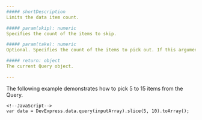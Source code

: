 ```yaml
---
##### shortDescription
Limits the data item count.

##### param(skip): numeric
Specifies the count of the items to skip.

##### param(take): numeric
Optional. Specifies the count of the items to pick out. If this argument is not specified, all non-skipped items will be picked out.

##### return: object
The current Query object.

---
```

The following example demonstrates how to pick 5 to 15 items from the Query.

    <!--JavaScript-->
    var data = DevExpress.data.query(inputArray).slice(5, 10).toArray();